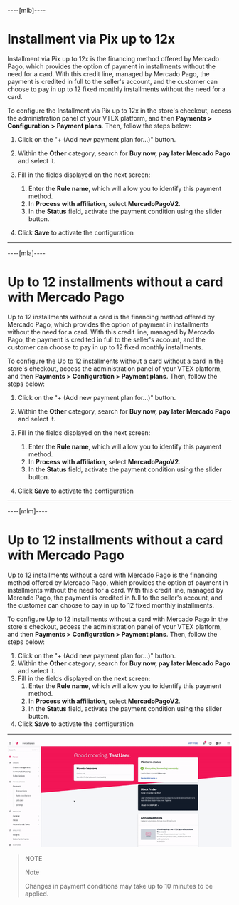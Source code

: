 ----[mlb]---- 
# Installment via Pix up to 12x

Installment via Pix up to 12x is the financing method offered by Mercado Pago, which provides the option of payment in installments without the need for a card. With this credit line, managed by Mercado Pago, the payment is credited in full to the seller's account, and the customer can choose to pay in up to 12 fixed monthly installments without the need for a card. 

To configure the Installment via Pix up to 12x in the store's checkout, access the administration panel of your VTEX platform, and then **Payments > Configuration > Payment plans**. Then, follow the steps below: 

1. Click on the "+ (Add new payment plan for...)" button. 
2. Within the **Other** category, search for **Buy now, pay later Mercado Pago** and select it. 
3. Fill in the fields displayed on the next screen: 
    1. Enter the **Rule name**, which will allow you to identify this payment method. 
    2. In **Process with affiliation**, select **MercadoPagoV2**. 
    3. In the **Status** field, activate the payment condition using the slider button. 

4. Click **Save** to activate the configuration
------------ 

----[mla]---- 
# Up to 12 installments without a card with Mercado Pago 

Up to 12 installments without a card is the financing method offered by Mercado Pago, which provides the option of payment in installments without the need for a card. With this credit line, managed by Mercado Pago, the payment is credited in full to the seller's account, and the customer can choose to pay in up to 12 fixed monthly installments. 

To configure the Up to 12 installments without a card without a card in the store's checkout, access the administration panel of your VTEX platform, and then **Payments > Configuration > Payment plans**. Then, follow the steps below: 

1. Click on the "+ (Add new payment plan for...)" button. 
2. Within the **Other** category, search for **Buy now, pay later Mercado Pago** and select it. 
3. Fill in the fields displayed on the next screen: 
    1. Enter the **Rule name**, which will allow you to identify this payment method. 
    2. In **Process with affiliation**, select **MercadoPagoV2**. 
    3. In the **Status** field, activate the payment condition using the slider button. 

4. Click **Save** to activate the configuration 
------------ 

----[mlm]---- 
# Up to 12 installments without a card with Mercado Pago 

Up to 12 installments without a card with Mercado Pago is the financing method offered by Mercado Pago, which provides the option of payment in installments without the need for a card. With this credit line, managed by Mercado Pago, the payment is credited in full to the seller's account, and the customer can choose to pay in up to 12 fixed monthly installments. 

To configure Up to 12 installments without a card with Mercado Pago in the store's checkout, access the administration panel of your VTEX platform, and then **Payments > Configuration > Payment plans**. Then, follow the steps below: 

1. Click on the "+ (Add new payment plan for...)" button. 
2. Within the **Other** category, search for **Buy now, pay later Mercado Pago** and select it. 
3. Fill in the fields displayed on the next screen: 
    1. Enter the **Rule name**, which will allow you to identify this payment method. 
    2. In **Process with affiliation**, select **MercadoPagoV2**. 
    3. In the **Status** field, activate the payment condition using the slider button. 
4. Click **Save** to activate the configuration 
------------ 

![Configure payment conditions](/images/vtex/paymentconditions-imagenv2-en.gif)

> NOTE 
> 
> Note 
> 
> Changes in payment conditions may take up to 10 minutes to be applied.

